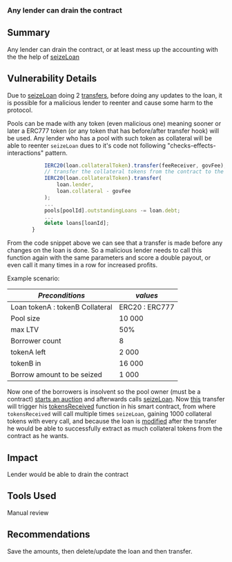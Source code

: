### Any lender can drain the contract

## Summary
Any lender can drain the contract, or at least mess up the accounting with the the help of [seizeLoan](https://github.com/Cyfrin/2023-07-beedle/blob/main/src/Lender.sol#L548-L586) 

## Vulnerability Details
Due to [seizeLoan](https://github.com/Cyfrin/2023-07-beedle/blob/main/src/Lender.sol#L548-L586) doing 2 [transfers](https://github.com/Cyfrin/2023-07-beedle/blob/main/src/Lender.sol#L563-L568), before doing any updates to the loan, it is possible for a malicious lender to reenter and cause some harm to the protocol.

Pools can be made with any token (even malicious one) meaning sooner or later a ERC777 token (or any token that has before/after transfer hook) will be used. Any lender who has a pool with such token as collateral will be able to reenter `seizeLoan` dues to it's code not following "checks-effects-interactions" pattern. 

```jsx
            IERC20(loan.collateralToken).transfer(feeReceiver, govFee);
            // transfer the collateral tokens from the contract to the lender
            IERC20(loan.collateralToken).transfer(
                loan.lender,
                loan.collateral - govFee
            );
            ...
            pools[poolId].outstandingLoans -= loan.debt;
            ...
            delete loans[loanId];
        }
```

From the code snippet above we can see that a transfer is made before any changes on the loan is done. So a malicious lender needs to call this function again with the same parameters and score a double payout, or even call it many times in a row for increased profits.

Example scenario:



| *Preconditions*                 | *values*       |
|---------------------------------|----------------|
| Loan tokenA : tokenB Collateral | ERC20 : ERC777 |
| Pool size                       | 10 000         |
| max LTV                         | 50%            |
| Borrower count                  | 8              |
| tokenA left                     | 2 000          |
| tokenB in                       | 16 000         |
| Borrow amount to be seized      | 1 000          |


Now one of the borrowers is insolvent so the pool owner (must be a contract) [starts an auction](https://github.com/Cyfrin/2023-07-beedle/blob/main/src/Lender.sol#L437-L459) and afterwards calls [seizeLoan](https://github.com/Cyfrin/2023-07-beedle/blob/main/src/Lender.sol#L548-L586). Now [this](https://github.com/Cyfrin/2023-07-beedle/blob/main/src/Lender.sol#L563-L568) transfer will trigger his [tokensReceived](https://github.com/0xjac/ERC777/blob/devel/contracts/ERC777TokensRecipient.sol) function in his smart contract, from where `tokensReceived` will call multiple times `seizeLoan`, gaining 1000 collateral tokens with every call, and because the loan is [modified](https://github.com/Cyfrin/2023-07-beedle/blob/main/src/Lender.sol#L575-L584) after the transfer he would be able to successfully extract as much collateral tokens from the contract as he wants.

## Impact
Lender would be able to drain the contract

## Tools Used
Manual review

## Recommendations
Save the amounts, then delete/update the loan and then transfer.